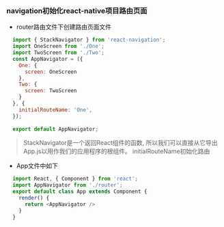 ### navigation初始化react-native项目路由页面

  - router路由文件下创建路由页面文件
  
  ```js
    import { StackNavigator } from 'react-navigation';
    import OneScreen from './One';
    import TwoScreen from './Two';
    const AppNavigator = ({
      One: {
        screen: OneScreen
      },
      Two: {
        screen: TwoScreen
      }
    }, {
      initialRouteName: 'One',
    });
    
    export default AppNavigator;
  ```

  > StackNavigator是一个返回React组件的函数, 所以我们可以直接从它导出App.js以用作我们的应用程序的根组件。 initialRouteName初始化路由

  - App文件中如下
  ```js
    import React, { Component } from 'react';
    import AppNavigator from './router';
    export default class App extends Component {
      render() {
        return <AppNavigator />
      }
    }
  ```